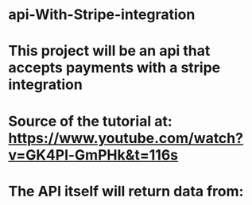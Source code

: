 # api-With-Stripe-integration

# This project will be an api that accepts payments with a stripe integration
# Source of the tutorial at: https://www.youtube.com/watch?v=GK4Pl-GmPHk&t=116s
# The API itself will return data from:

